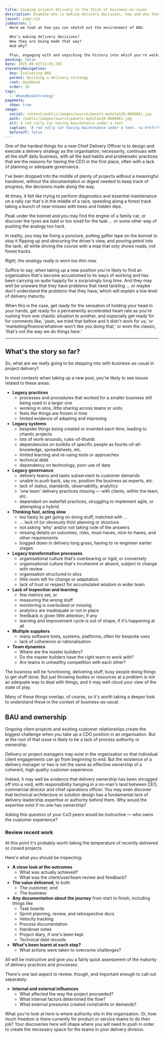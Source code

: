```yaml
---
title: Gauging project delivery in the thick of business-as-usual
description: Examine who is making delivery decisions, how and why they are being made that way … and work out how to unpick history
layout: page.njk
jumbotron: |
  Here we look at how you can sketch out the environment of BAU.
  
  Who's making delivery decisions?
  How they are being made that way?
  And why?
  
  Plus, engaging with and unpicking the history into which you're walking.
pending: false
date: 2025-00-02T13:01:29Z
eleventyNavigation:
  key: Evaluating BAU
  parent: Building a delivery strategy
  root: Handbook
  order: 10
tags:
  - '#handbookStrategy'
pagemeta:
  show: true
image:
  social: content/public/images/source/pexels-mykola128-8660861.jpg
  path: /public/images/source/pexels-mykola128-8660861.jpg
  alt: A red rally car having maintenance under a tent
  caption: 'A red rally car having maintenance under a tent. <a href="https://www.pexels.com/photo/a-red-sedan-parked-under-the-tent-8660861/" target="_blank" rel="noopener">Photo</a> by <a href="https://www.pexels.com/@mykola128/" target="_blank" rel="noopener">Mykola Volkov</a> on Pexels.'
  beforeJT: false
---
```


One of the hardest things for a new Chief Delivery Officer is to design and execute a delivery strategy as the organisation, necessarily, continues with all the stuff daily business, with all the bad habits and problematic practices that are the reasons for having the CDO in the first place, often with a lack of planning or adequate governance.

I've been dropped into the middle of plenty of projects without a meaningful handover, without the documentation or digest needed to keep track of progress, the decisions made along the way.

At times, it felt like trying to perform diagnostics and essential maintenance on a rally car that's in the middle of a race, speeding along a forest track taking a bunch of near-misses with trees and hidden dips.

Peak under the bonnet and you may find the engine of a family car, or discover the tyres are bald or too small for the task … or some other way of pushing the analogy too hard.

In reality, you may be fixing a puncture, putting gaffer tape on the bonnet to stop it flipping up and obscuring the driver's view, and pouring petrol into the tank, all while driving the course with a map that only shows roads, not forest tracks.

*Right, the analogy really is worn too thin now.*

Suffice to say, when taking up a new position you're likely to find an organisation that's become accustomed to its ways of working and has been carrying on quite happily for a surprisingly long time. And they may well be unaware that they have problems that need tackling … or maybe don't understand the problems that they have, which will explain a low level of delivery maturity.

When this is the case, get ready for the sensation of holding your head in your hands, get ready for a permanently accelerated heart rate as you're rushing from one chaotic situation to another, and especially get ready for for comments like, 'yeah, we tried that before and it didn't work for us,' or 'marketing/finance/whatever won't like you doing that,' or even the classic, 'that's not the way we do things here.'

---

## What's the story so far?

So, what are we really going to be stepping into with business-as-usual in project delivery?

In most contexts when taking up a new post, you're likely to see issues related to these areas:

- **Legacy practices**
  - processes and procedures that worked for a smaller business still being used in a larger one
  - working in silos, little sharing across teams or units
  - feels like things are frozen in time
  - limited evidence of adapting and improving
- **Legacy systems**
  - bespoke things being created or invented each time, leading to chaotic projects
  - lots of work-arounds, rules-of-thumb
  - dependencies on toolkits of specific people as founts-of-all-knowledge, spreadsheets, etc.
  - limited learning and re-using tools or approaches
  - technical debt
  - dependency on technology, poor use of data
- **Legacy governance**
  - delivery teams and tasks subservient to customer demands
  - unable to push back, say no, position the business as experts, etc.
  - lack of status, standards, observability, analytics
  - 'one team' delivery practices missing — with clients, within the team, etc.
  - dependent on waterfall practices, struggling to implement agile, or attempting a hybrid
- **Thinking fast, acting slow**
  - too hasty to get going on doing stuff, matched with …
  - … lack of (or obviously thin) planning or structure
  - not asking 'why' and/or not taking note of the answers
  - missing details on outcomes, risks, must-haves, nice-to-haves, and other requirements
  - bogged down in delivery long grass, having to re-engineer earlier stages
- **Legacy transformation processes**
  - organisational culture that's overbearing or rigid, or conversely
  - organisational culture that's incoherent or absent, subject to change with review
  - organisation structured in silos
  - little room left for change or adaptation
  - lack of trust or respect for accumulated wisdom in wider team
- **Lack of inspection and learning**
  - few metrics set, or
  - measuring the wrong stuff
  - monitoring is overlooked or missing
  - analytics are inadequate or not in place
  - feedback is given little attention, if any
  - learning and improvement cycle is out of shape, if it's happening at all
- **Multiple suppliers**
  - many software tools, systems, platforms, often for bespoke uses
  - lack of coherence or rationalisation
- **Team dynamics**
  - Where are the master builders?
  - Do the master builders have the right team to work with?
  - Are teams in unhealthy competition with each other?

The business will be functioning, delivering stuff, busy people doing things to get stuff done. But just throwing bodies or resources at a problem is not an adequate way to deal with things, and it may well cloud your view of the state of play.

Many of these things overlap, of course, so it's worth taking a deeper look to understand these in the context of business-as-usual.

## BAU and ownership

Ongoing client projects and existing customer relationships create the biggest challenge when you take up a CDO position in an organisation. But at the root of that issue is likely to be a lack of process authority or ownership.

Delivery or project managers may exist in the organisation so that individual client engagements can go from beginning to end. But the existence of a delivery manager or two is not the same as effective ownership of a coherent, high quality customer experience.

Indeed, it may well be evidence that delivery ownership has been shrugged off into a void, with responsibility hanging in a no-man's land between CEO, commercial director and chief operations officer. You may even discover that technical architecture or solution design has a fundamental lack of delivery leadership expertise or authority behind them. Why would the expertise exist if no one has ownership?

Asking this question of your CxO peers would be instructive — who owns the customer experience?

### Review recent work

At this point it's probably worth taking the temperature of recently delivered or closed projects.

Here's what you should be inspecting:

- **A close look at the outcomes**
  - What was actually achieved?
  - What was the client/user/team review and feedback?
- **The value delivered**, to both
  - The customer, *and*
  - The business
- **Any documentation about the journey** from start to finish, including things like
  - Task boards
  - Sprint planning, review, and retrospective docs
  - Velocity tracking
  - Process documentation
  - Handover notes
  - Project diary, if one's been kept
  - Technical debt records
- **What's been learnt at each step?**
  - What actions were taken to overcome challenges?

All will be instructive and give you a fairly quick assessment of the maturity of delivery practices and processes.

There's one last aspect to review, though, and important enough to call out separately:

- **Internal and external influences**
  - What affected the way the project proceeded?
  - What internal factors determined the flow?
  - What external pressures created constraints or demands?

What you're look at here is where authority sits in the organisation. Or, how much freedom is there currently for product or service teams to do their job? Your discoveries here will shape where you will need to push in order to create the necessary space for the teams in your delivery division.
